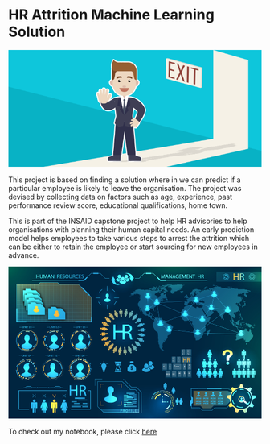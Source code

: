 # HR Attrition Machine Learning Solution

![enter image description here](https://github.com/rajwantbajwa/hr-employee-attrition/blob/main/Attrtion.png?raw=true)

This project is based on finding a solution where in we can predict if a particular employee is likely to leave the organisation. The project was devised by collecting data on factors such as age, experience, past performance review score, educational qualifications, home town. 

This is part of the INSAID capstone project to help HR advisories to help organisations with planning their human capital needs. An early prediction model helps employees to take various steps to arrest the attrition which can be either to retain the employee or start sourcing for new employees in advance. 

![enter image description here](https://github.com/rajwantbajwa/hr-employee-attrition/blob/main/hr-analytics-10.jpg?raw=true)


To check out my notebook, please click [here](https://github.com/rajwantbajwa/hr-employee-attrition/blob/main/HR_Analytics.ipynb)
